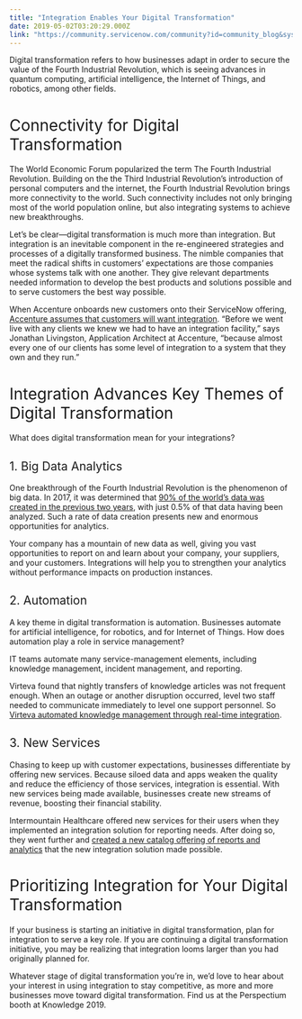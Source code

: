 ```yaml
---
title: "Integration Enables Your Digital Transformation"
date: 2019-05-02T03:20:29.000Z
link: "https://community.servicenow.com/community?id=community_blog&sys_id=13172a5bdbc13f44d58ea345ca9619f7"
---
```

<p>Digital transformation refers to how businesses adapt in order to secure the value of the Fourth Industrial Revolution, which is seeing advances in quantum computing, artificial intelligence, the Internet of Things, and robotics, among other fields.</p>
<h1><span style="font-weight: 400;">Connectivity for Digital Transformation</span></h1>
<p><span style="font-weight: 400;">The World Economic Forum popularized the term The Fourth Industrial Revolution. Building on the the Third Industrial Revolution’s introduction of personal computers and the internet, the Fourth Industrial Revolution brings more connectivity to the world. Such connectivity includes not only bringing most of the world population online, but also integrating systems to achieve new breakthroughs.</span></p>
<p><span style="font-weight: 400;">Let’s be clear—digital transformation is much more than integration. But integration is an inevitable component in the re-engineered strategies and processes of a digitally transformed business. The nimble companies that meet the radical shifts in customers’ expectations are those companies whose systems talk with one another. They give relevant departments needed information to develop the best products and solutions possible and to serve customers the best way possible.</span></p>
<p><span style="font-weight: 400;">When Accenture onboards new customers onto their ServiceNow offering, </span><a href="https://youtu.be/rhOywfXoIMM?t&#61;114" rel="nofollow"><span style="font-weight: 400;">Accenture assumes that customers will want integration</span></a><span style="font-weight: 400;">. “Before we went live with any clients we knew we had to have an integration facility,” says Jonathan Livingston, Application Architect at Accenture, “because almost every one of our clients has some level of integration to a system that they own and they run.”</span></p>
<h1><span style="font-weight: 400;">Integration Advances Key Themes of Digital Transformation</span></h1>
<p><span style="font-weight: 400;">What does digital transformation mean for your integrations?</span></p>
<h2><span style="font-weight: 400;">1. Big Data Analytics</span></h2>
<p><span style="font-weight: 400;">One breakthrough of the Fourth Industrial Revolution is the phenomenon of big data. In 2017, it was determined that </span><a href="http://reports.weforum.org/digital-transformation/big-data-analytics-and-the-cloud-a-smarter-more-connected-future-ahead/" rel="nofollow"><span style="font-weight: 400;">90% of the world’s data was created in the previous two years</span></a><span style="font-weight: 400;">, with just 0.5% of that data having been analyzed. Such a rate of data creation presents new and enormous opportunities for analytics.</span></p>
<p><span style="font-weight: 400;">Your company has a mountain of new data as well, giving you vast opportunities to report on and learn about your company, your suppliers, and your customers. Integrations will help you to strengthen your analytics without performance impacts on production instances.</span></p>
<h2><span style="font-weight: 400;">2. Automation</span></h2>
<p><span style="font-weight: 400;">A key theme in digital transformation is automation. Businesses automate for artificial intelligence, for robotics, and for Internet of Things. How does automation play a role in service management?</span></p>
<p><span style="font-weight: 400;">IT teams automate many service-management elements, including knowledge management, incident management, and reporting.</span></p>
<p><span style="font-weight: 400;">Virteva found that nightly transfers of knowledge articles was not frequent enough. When an outage or another disruption occurred, level two staff needed to communicate immediately to level one support personnel. So </span><a href="https://www.perspectium.com/virteva-webinar-recording/" rel="nofollow"><span style="font-weight: 400;">Virteva automated knowledge management through real-time integration</span></a><span style="font-weight: 400;">.</span></p>
<h2><span style="font-weight: 400;">3. New Services</span></h2>
<p><span style="font-weight: 400;">Chasing to keep up with customer expectations, businesses differentiate by offering new services. Because siloed data and apps weaken the quality and reduce the efficiency of those services, integration is essential. With new services being made available, businesses create new streams of revenue, boosting their financial stability.</span></p>
<p><span style="font-weight: 400;">Intermountain Healthcare offered new services for their users when they implemented an integration solution for reporting needs. After doing so, they went further and </span><a href="https://www.perspectium.com/wp-content/uploads/2018/06/Intermountain-use-case.pdf" rel="nofollow"><span style="font-weight: 400;">created a new catalog offering of reports and analytics</span></a><span style="font-weight: 400;"> that the new integration solution made possible.</span></p>
<h1><span style="font-weight: 400;">Prioritizing Integration for Your Digital Transformation</span></h1>
<p><span style="font-weight: 400;">If your business is starting an initiative in digital transformation, plan for integration to serve a key role. If you are continuing a digital transformation initiative, you may be realizing that integration looms larger than you had originally planned for.</span></p>
<p><span style="font-weight: 400;">Whatever stage of digital transformation you’re in, we’d love to hear about your interest in using integration to stay competitive, as more and more businesses move toward digital transformation. Find us at the Perspectium booth at Knowledge 2019.</span></p>